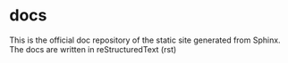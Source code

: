 # docs
This is the official doc repository of the static site generated from Sphinx. The docs are written in reStructuredText (rst)
